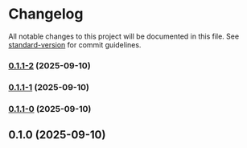 # Changelog

All notable changes to this project will be documented in this file. See [standard-version](https://github.com/conventional-changelog/standard-version) for commit guidelines.

### [0.1.1-2](https://github.com/ucsc/ucsc-communications-functionality/compare/v0.1.1-1...v0.1.1-2) (2025-09-10)

### [0.1.1-1](https://github.com/ucsc/ucsc-communications-functionality/compare/v0.1.1-0...v0.1.1-1) (2025-09-10)

### [0.1.1-0](https://github.com/ucsc/ucsc-communications-functionality/compare/v0.1.0...v0.1.1-0) (2025-09-10)

## 0.1.0 (2025-09-10)
